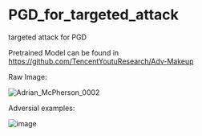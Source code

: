 # PGD_for_targeted_attack
targeted attack for PGD

Pretrained Model can be found in https://github.com/TencentYoutuResearch/Adv-Makeup

Raw Image:

![Adrian_McPherson_0002](https://github.com/YinDFY/PGD_for_targeted_attack/assets/127073326/03b8c4b8-438f-4e85-867c-f7eacd0a7837)


Adversial examples:

![image](https://github.com/YinDFY/PGD_for_targeted_attack/assets/127073326/4842b08d-4f7f-4868-ad78-eb5b53669436)


